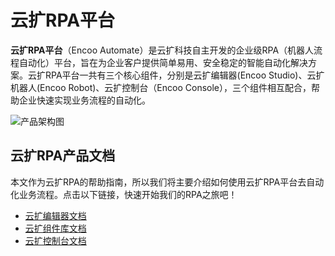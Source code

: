 # 云扩RPA平台

**云扩RPA平台**（Encoo Automate）是云扩科技自主开发的企业级RPA（机器人流程自动化）平台，旨在为企业客户提供简单易用、安全稳定的智能自动化解决方案。云扩RPA平台一共有三个核心组件，分别是云扩编辑器(Encoo Studio)、云扩机器人(Encoo Robot)、云扩控制台（Encoo Console），三个组件相互配合，帮助企业快速实现业务流程的自动化。

![产品架构图](https://docimages.blob.core.chinacloudapi.cn/images/encoo-structure.png)


## 云扩RPA产品文档

本文作为云扩RPA的帮助指南，所以我们将主要介绍如何使用云扩RPA平台去自动化业务流程。点击以下链接，快速开始我们的RPA之旅吧！

- [云扩编辑器文档](https://academy.bottime.com/en-us/wiki/Studio/Introduction/Introduction.md)
- [云扩组件库文档](https://academy.bottime.com/en-us/wiki/Activities/ComponentsIntroduction.md)
- [云扩控制台文档](https://academy.bottime.com/en-us/wiki/Console/register.md)

